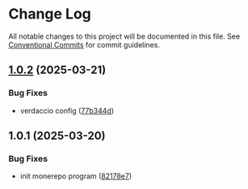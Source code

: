 # Change Log

All notable changes to this project will be documented in this file.
See [Conventional Commits](https://conventionalcommits.org) for commit guidelines.

## [1.0.2](https://github.com/abcdyeah/lf-monerepo/compare/@lf/cli@1.0.1...@lf/cli@1.0.2) (2025-03-21)


### Bug Fixes

* verdaccio config ([77b344d](https://github.com/abcdyeah/lf-monerepo/commit/77b344d0e598d35ce745b03a0fbfb93ba92a83e0))





## 1.0.1 (2025-03-20)


### Bug Fixes

* init monerepo program ([82178e7](https://github.com/abcdyeah/lf-monerepo/commit/82178e7b3bf3472e1ebe2f7d65c1cee6cc5ea0ef))
